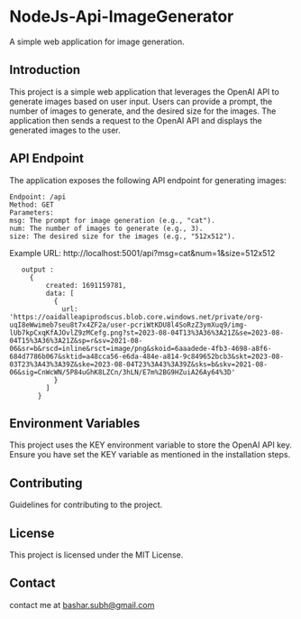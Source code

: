 # NodeJs-Api-ImageGenerator

A simple web application for image generation.

## Introduction

This project is a simple web application that leverages the OpenAI API to generate images based on user input. Users can provide a prompt, the number of images to generate, and the desired size for the images. The application then sends a request to the OpenAI API and displays the generated images to the user.

## API Endpoint

The application exposes the following API endpoint for generating images:
```
Endpoint: /api
Method: GET
Parameters:
msg: The prompt for image generation (e.g., "cat").
num: The number of images to generate (e.g., 3).
size: The desired size for the images (e.g., "512x512").
```
Example URL: http://localhost:5001/api?msg=cat&num=1&size=512x512
```
   output : 
     {
         created: 1691159781,
         data: [
           {
             url: 'https://oaidalleapiprodscus.blob.core.windows.net/private/org-uqI8eWwimeb7seu8t7x4ZF2a/user-pcriWtKDU8l4SoRzZ3ymXuq9/img-lUb7kpCxqKfAJOvlZ9zMCefg.png?st=2023-08-04T13%3A36%3A21Z&se=2023-08-04T15%3A36%3A21Z&sp=r&sv=2021-08-06&sr=b&rscd=inline&rsct=image/png&skoid=6aaadede-4fb3-4698-a8f6-684d7786b067&sktid=a48cca56-e6da-484e-a814-9c849652bcb3&skt=2023-08-03T23%3A43%3A39Z&ske=2023-08-04T23%3A43%3A39Z&sks=b&skv=2021-08-06&sig=CnWcWN/5P84uGhK8LZCn/3hLN/E7m%2BG9HZuiA26Ay64%3D'
           }
         ]
       }
```

## Environment Variables

This project uses the KEY environment variable to store the OpenAI API key. Ensure you have set the KEY variable as mentioned in the installation steps.
## Contributing

Guidelines for contributing to the project.

## License

This project is licensed under the MIT License.

## Contact
contact me at bashar.subh@gmail.com
